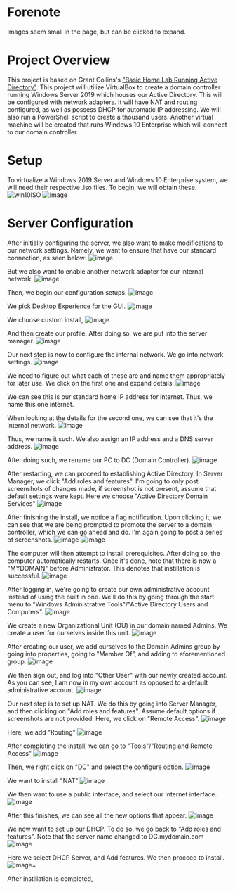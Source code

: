 # Forenote
Images seem small in the page, but can be clicked to expand. 

# Project Overview
This project is based on Grant Collins's ["Basic Home Lab Running Active Directory"](https://youtu.be/MHsI8hJmggI?si=m6b_8RZaJnNUKuKr). This project will utilize VirtualBox to create a domain controller running Windows Server 2019 which houses our Active Directory. This will be configured with network adapters. It will have NAT and routing configured, as well as possess DHCP for automatic IP addressing. We will also run a PowerShell script to create a thousand users. Another virtual machine will be created that runs Windows 10 Enterprise which will connect to our domain controller. 

# Setup
To virtualize a Windows 2019 Server and Windows 10 Enterprise system, we will need their respective .iso files. To begin, we will obtain these. 
![win10ISO](https://github.com/mkathia/malware-analysis/assets/113075504/27755319-71da-48d1-ad18-027e8360d9d2)
![image](https://github.com/mkathia/ad-lab/assets/113075504/75168945-8dd7-48d7-83cd-9a5350652d44)

# Server Configuration
After initially configuring the server, we also want to make modifications to our network settings. Namely, we want to ensure that have our standard connection, as seen below:
![image](https://github.com/mkathia/ad-lab/assets/113075504/116c9630-12a2-479e-9753-fcc4286a8389)

But we also want to enable another network adapter for our internal network.
![image](https://github.com/mkathia/ad-lab/assets/113075504/349be254-a6a8-4a81-ace9-568e9993aded)

Then, we begin our configuration setups.
![image](https://github.com/mkathia/ad-lab/assets/113075504/d556dc94-571f-43a8-ba2f-ef76ab6385eb)

We pick Desktop Experience for the GUI.
![image](https://github.com/mkathia/ad-lab/assets/113075504/0e275e78-c461-4b62-bbad-0d337d5bf15d)

We choose custom install,
![image](https://github.com/mkathia/ad-lab/assets/113075504/a68da0b4-8bdf-4af4-a1c1-ef491cc064b5)

And then create our profile. After doing so, we are put into the server manager.
![image](https://github.com/mkathia/ad-lab/assets/113075504/aaf07b3e-bb05-43b3-a497-6ce72357b665)

Our next step is now to configure the internal network. We go into network settings.
![image](https://github.com/mkathia/ad-lab/assets/113075504/c73d22ba-d845-4830-8646-afde368c1517)

We need to figure out what each of these are and name them appropriately for later use. We click on the first one and expand details:
![image](https://github.com/mkathia/ad-lab/assets/113075504/9080093c-3b39-459e-a2ab-4abe1c3977ca)

We can see this is our standard home IP address for internet. Thus, we name this one internet. 

When looking at the details for the second one, we can see that it's the internal network.
![image](https://github.com/mkathia/ad-lab/assets/113075504/be7d7ed6-7681-4caa-a050-a3874b75678c)

Thus, we name it such. We also assign an IP address and a DNS server address.
![image](https://github.com/mkathia/ad-lab/assets/113075504/26899433-6829-4ab3-85c9-75f021669d0e)

After doing such, we rename our PC to DC (Domain Controller).
![image](https://github.com/mkathia/ad-lab/assets/113075504/1dd5331e-e05a-4495-8e39-905446b44f15)

After restarting, we can proceed to establishing Active Directory. In Server Manager, we click "Add roles and features". I'm going to only post screenshots of changes made, if screenshot is not present, assume that default settings were kept.
Here we choose "Active Directory Domain Services"
![image](https://github.com/mkathia/ad-lab/assets/113075504/5cfc9e4c-4099-4b46-9bb8-5bb964631895)

After finishing the install, we notice a flag notification. Upon clicking it, we can see that we are being prompted to promote the server to a domain controller, which we can go ahead and do. I'm again going to post a series of screenshots.
![image](https://github.com/mkathia/ad-lab/assets/113075504/04c29f06-0cee-4761-a741-e3d831bd2ab8)
![image](https://github.com/mkathia/ad-lab/assets/113075504/6b1d280b-2c05-46db-b6db-3e49b12b9fb6)

The computer will then attempt to install prerequisites. After doing so, the computer automatically restarts. Once it's done, note that there is now a "MYDOMAIN\" before Administrator. This denotes that instillation is successful.
![image](https://github.com/mkathia/ad-lab/assets/113075504/b68517bc-3eaa-49dc-abcc-b84b95e92726)

After logging in, we're going to create our own administrative account instead of using the built in one. We'll do this by going through the start menu to "Windows Administrative Tools"/"Active Directory Users and Computers".
![image](https://github.com/mkathia/ad-lab/assets/113075504/cfcc545d-6da2-460e-82c4-d6a9d84851c8)

We create a new Organizational Unit (OU) in our domain named Admins. We create a user for ourselves inside this unit.
![image](https://github.com/mkathia/ad-lab/assets/113075504/d074948a-a7ab-48ba-a986-c1e134892ca9)

After creating our user, we add ourselves to the Domain Admins group by going into properties, going to "Member Of", and adding to aforementioned group.
![image](https://github.com/mkathia/ad-lab/assets/113075504/deb04e9f-304c-4772-be94-6f0c0686ea6a)

We then sign out, and log into "Other User" with our newly created account. As you can see, I am now in my own account as opposed to a default administrative account.
![image](https://github.com/mkathia/ad-lab/assets/113075504/418389d5-c630-4ac6-a573-8308beaf56e6)

Our next step is to set up NAT. We do this by going into Server Manager, and then clicking on "Add roles and features". Assume default options if screenshots are not provided.
Here, we click on "Remote Access".
![image](https://github.com/mkathia/ad-lab/assets/113075504/2636c3d7-4379-401d-ad93-d84abb0aa92b)

Here, we add "Routing"
![image](https://github.com/mkathia/ad-lab/assets/113075504/73eee341-0ae3-4552-bb58-0080ab29107e)

After completing the install, we can go to "Tools"/"Routing and Remote Access"
![image](https://github.com/mkathia/ad-lab/assets/113075504/b9932b61-a6b5-4f0b-b50d-aaa0013b08f5)

Then, we right click on "DC" and select the configure option.
![image](https://github.com/mkathia/ad-lab/assets/113075504/25c0cf6b-06fc-4d3c-aab5-694d650fc45f)

We want to install "NAT"
![image](https://github.com/mkathia/ad-lab/assets/113075504/665ffb1c-26d3-4f64-b10d-d90f20b50fa3)

We then want to use a public interface, and select our Internet interface. 
![image](https://github.com/mkathia/ad-lab/assets/113075504/116319a2-35a3-4f8d-991c-caa6ceaad2a6)

After this finishes, we can see all the new options that appear.
![image](https://github.com/mkathia/ad-lab/assets/113075504/015ff7ad-a710-4859-8691-fc214be16f08)

We now want to set up our DHCP. To do so, we go back to "Add roles and features". Note that the server name changed to DC.mydomain.com
![image](https://github.com/mkathia/ad-lab/assets/113075504/499cc71b-0662-40e9-b455-922ed26e4ddb)

Here we select DHCP Server, and Add features. We then proceed to install.
![image](https://github.com/mkathia/ad-lab/assets/113075504/dc9c8482-b2da-4333-8730-edde62ddf1cc)=

After instillation is completed, 



